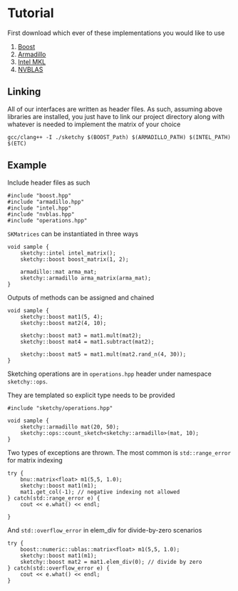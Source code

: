 # Tutorial
First download which ever of these implementations you would like to use 

1. [Boost](http://www.boost.org/doc/libs/1_60_0/libs/numeric/ublas/doc/)
2. [Armadillo](http://arma.sourceforge.net/docs.html)
3. [Intel MKL](https://software.intel.com/en-us/intel-mkl)
4. [NVBLAS](http://docs.nvidia.com/cuda/nvblas/)

## Linking
All of our interfaces are written as header files. As such, assuming
above libraries are installed, you just have to link our project directory 
along with whatever is needed to implement the matrix of your choice

```
gcc/clang++ -I ./sketchy $(BOOST_Path) $(ARMADILLO_PATH) $(INTEL_PATH) $(ETC)
```

## Example
Include header files as such

~~~{.c++}
#include "boost.hpp"
#include "armadillo.hpp"
#include "intel.hpp"
#include "nvblas.hpp"
#include "operations.hpp"
~~~

`SKMatrices` can be instantiated in three ways
~~~{.c++}
void sample {
    sketchy::intel intel_matrix();
    sketchy::boost boost_matrix(1, 2);

    armadillo::mat arma_mat;
    sketchy::armadillo arma_matrix(arma_mat);
}
~~~

Outputs of methods can be assigned and chained
~~~{.c++}
void sample {
    sketchy::boost mat1(5, 4);
    sketchy::boost mat2(4, 10);

    sketchy::boost mat3 = mat1.mult(mat2);
    sketchy::boost mat4 = mat1.subtract(mat2);

    sketchy::boost mat5 = mat1.mult(mat2.rand_n(4, 30));
}
~~~

Sketching operations are in `operations.hpp` header under namespace 
`sketchy::ops`. 

They are templated so explicit type needs to be provided

~~~{.c++}
#include "sketchy/operations.hpp"

void sample {
    sketchy::armadillo mat(20, 50);
    sketchy::ops::count_sketch<sketchy::armadillo>(mat, 10);
}
~~~

Two types of exceptions are thrown. The most common is `std::range_error` for matrix indexing
~~~{.c++}
try {
    bnu::matrix<float> m1(5,5, 1.0);
    sketchy::boost mat1(m1);
    mat1.get_col(-1); // negative indexing not allowed
} catch(std::range_error e) {
    cout << e.what() << endl;

}
~~~

And `std::overflow_error` in elem_div for divide-by-zero scenarios
~~~{.c++}
try {
    boost::numeric::ublas::matrix<float> m1(5,5, 1.0);
    sketchy::boost mat1(m1);
    sketchy::boost mat2 = mat1.elem_div(0); // divide by zero
} catch(std::overflow_error e) {
    cout << e.what() << endl; 
}
~~~
